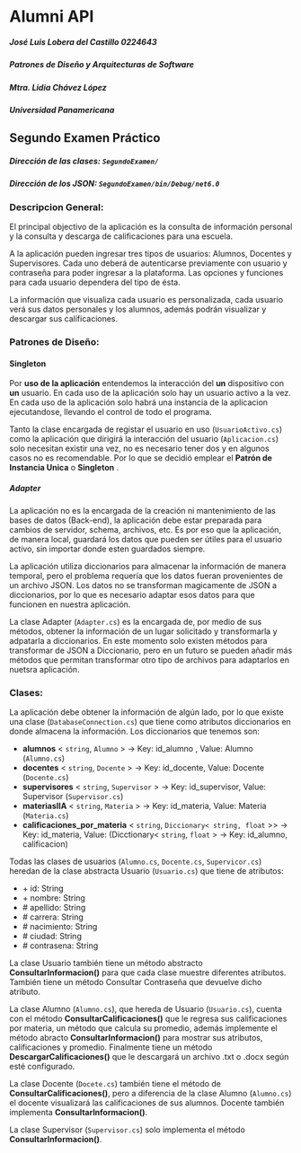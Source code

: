 # Alumni API

##### José Luis Lobera del Castillo 0224643
##### Patrones de Diseño y Arquitecturas de Software
##### Mtra. Lidia Chávez López
##### Universidad Panamericana

## Segundo Examen Práctico

##### Dirección de las clases: `SegundoExamen/`

##### Dirección de los JSON: `SegundoExamen/bin/Debug/net6.0`

### Descripcion General:

El principal objectivo de la aplicación es la consulta de información personal y la consulta y descarga de calificaciones para una escuela.

A la aplicación pueden ingresar tres tipos de usuarios: Alumnos, Docentes y Supervisores. Cada uno deberá de autenticarse previamente con usuario y contraseña para poder ingresar a la plataforma. Las opciones y funciones para cada usuario dependera del tipo de ésta.

La información que visualiza cada usuario es personalizada, cada usuario verá sus datos personales y los alumnos, además podrán visualizar y descargar sus calificaciones.

### Patrones de Diseño:

#### Singleton

Por ****uso de la aplicación**** entendemos la interacción del **un** dispositivo con **un** usuario. En cada uso de la aplicación solo hay un usuario activo a la vez. 
En cada uso de la aplicación solo habrá una instancia de la aplicacion ejecutandose, llevando el control de todo el programa.

Tanto la clase encargada de registar el usuario en uso (`UsuarioActivo.cs`) como la aplicación que dirigirá la interacción del usuario (`Aplicacion.cs`) solo necesitan existir una vez, no es necesario tener dos y en algunos casos no es recomendable. Por lo que se decidió emplear el **Patrón de Instancia Unica** o **Singleton** .

##### Adapter

La aplicación no es la encargada de la creación ni mantenimiento de las bases de datos (Back-end), la aplicación debe estar preparada para cambios de servidor, schema, archivos, etc. Es por eso que la aplicación, de manera local, guardará los datos que pueden ser útiles para el usuario activo, sin importar donde esten guardados siempre.

La aplicación utiliza diccionarios para almacenar la información de manera temporal, pero el problema requería que los datos fueran provenientes de un archivo JSON. Los datos no se transforman magicamente de JSON a diccionarios, por lo que es necesario adaptar esos datos para que funcionen en nuestra aplicación.

La clase Adapter (`Adapter.cs`) es la encargada de, por medio de sus métodos, obtener la información de un lugar solicitado y transformarla y adpatarla a diccionarios. En este momento solo existen métodos para transformar de JSON a Diccionario, pero en un futuro se pueden añadir más métodos que permitan transformar otro tipo de archivos para adaptarlos en nuetsra aplicación.

### Clases:
    
La aplicación debe obtener la información de algún lado, por lo que existe una clase (`DatabaseConnection.cs`) que tiene como atributos diccionarios en donde almacena la información. Los diccionarios que tenemos son:
-  **alumnos** < `string`, `Alumno` > -> Key: id_alumno , Value: Alumno (`Alumno.cs`)
-  **docentes** < `string`, `Docente` > -> Key: id_docente, Value: Docente (`Docente.cs`)
-  **supervisores** < `string`, `Supervisor` > -> Key: id_supervisor, Value: Supervisor (`Supervisor.cs`)
-  **materiasIIA** < `string`, `Materia` > -> Key: id_materia, Value: Materia (`Materia.cs`)
-  **calificaciones_por_materia** < `string`, `Diccionary< string, float` >> -> Key: id_materia, Value: (Dicctionary< `string`, `float` > -> Key: id_alumno, calificacion)
     
Todas las clases de usuarios (`Alumno.cs`, `Docente.cs`, `Supervicor.cs`) heredan de la clase abstracta Usuario (`Usuario.cs`) que tiene de atributos:
- \+  id: String
- \+  nombre: String
- \#  apellido: String
- \#  carrera: String
- \#  nacimiento: String
- \#  ciudad: String
- \#  contrasena: String
     
La clase Usuario también tiene un método abstracto **ConsultarInformacion()** para que cada clase muestre diferentes atributos.
También tiene un método Consultar Contraseña que devuelve dicho atributo.
  
La clase Alumno (`Alumno.cs`), que hereda de Usuario (`Usuario.cs`), cuenta con el método **ConsultarCalificaciones()** que le regresa sus calificaciones por materia, un método que calcula su promedio, además implemente el método abracto **ConsultarInformacion()** para mostrar sus atributos, calificaciones y promedio. Finalmente tiene un método **DescargarCalificaciones()** que le descargará un archivo .txt o .docx según esté configurado.
  
La clase Docente (`Docete.cs`) también tiene el método de **ConsultarCalificaciones()**, pero a diferencia de la clase Alumno (`Alumno.cs`) el docente visualizará
las calificaciones de sus alumnos. Docente también implementa **ConsultarInformacion()**.
  
La clase Supervisor (`Supervisor.cs`) solo implementa el método **ConsultarInformacion()**.
  
  
     
  
     
    

